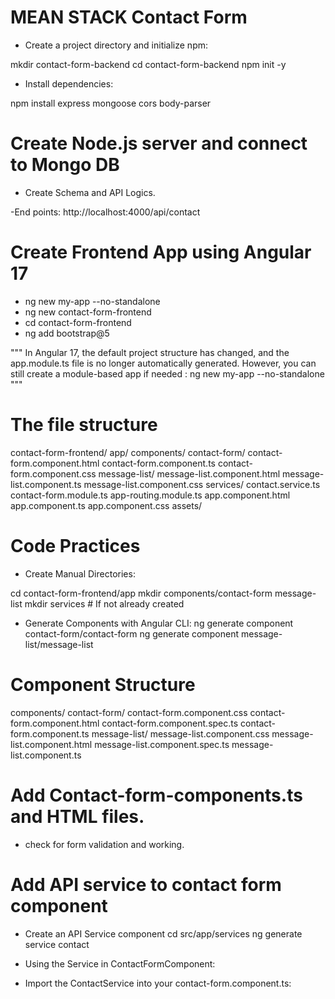 
# MEAN STACK Contact Form

* Create a project directory and initialize npm:

mkdir contact-form-backend
cd contact-form-backend
npm init -y

* Install dependencies:

npm install express mongoose cors body-parser

# Create Node.js server and connect to Mongo DB
- Create Schema and API Logics.

-End points: http://localhost:4000/api/contact

# Create Frontend App using Angular 17
 - ng new my-app --no-standalone
- ng new contact-form-frontend
- cd contact-form-frontend
- ng add bootstrap@5

"""
In Angular 17, the default project structure has changed, and the app.module.ts file is no longer automatically generated. However, you can still create a module-based app if needed : ng new my-app --no-standalone
"""

# The file structure
contact-form-frontend/
  app/
    components/
      contact-form/
        contact-form.component.html
        contact-form.component.ts
        contact-form.component.css
      message-list/
        message-list.component.html
        message-list.component.ts
        message-list.component.css
    services/
      contact.service.ts
    contact-form.module.ts
    app-routing.module.ts
    app.component.html
    app.component.ts
    app.component.css
  assets/


# Code Practices
* Create Manual Directories:

cd contact-form-frontend/app
mkdir components/contact-form message-list
mkdir services # If not already created

* Generate Components with Angular CLI:
ng generate component contact-form/contact-form
ng generate component message-list/message-list

# Component Structure
components/
  contact-form/
    contact-form.component.css
    contact-form.component.html
    contact-form.component.spec.ts
    contact-form.component.ts
  message-list/
    message-list.component.css
    message-list.component.html
    message-list.component.spec.ts
    message-list.component.ts

# Add Contact-form-components.ts and HTML files.
- check for form validation and working.

# Add API service to contact form component
* Create an API Service component
cd src/app/services
ng generate service contact

* Using the Service in ContactFormComponent:
 - Import the ContactService into your contact-form.component.ts:

